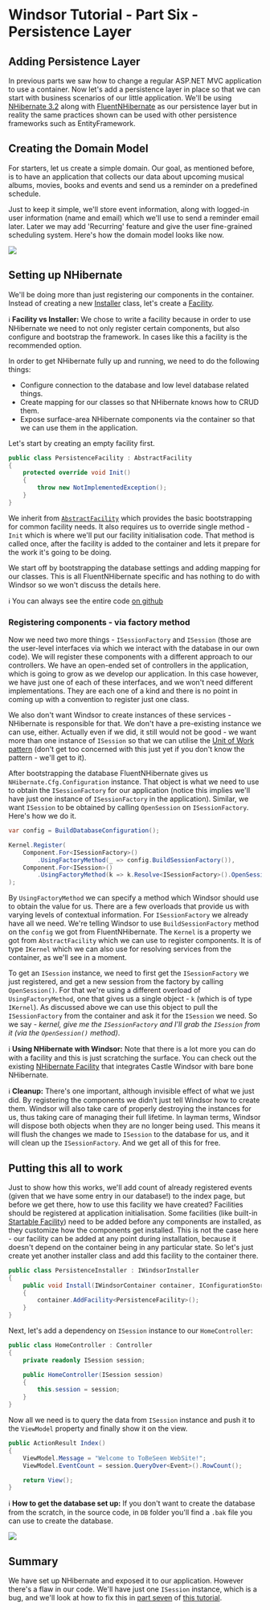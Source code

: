 # Windsor Tutorial - Part Six - Persistence Layer

## Adding Persistence Layer

In previous parts we saw how to change a regular ASP.NET MVC application to use a container. Now let's add a persistence
layer in place so that we can start with business scenarios of our little application. We'll be
using [NHibernate 3.2](http://nhforge.org) along with [FluentNHibernate](http://fluentnhibernate.org/) as our
persistence layer but in reality the same practices shown can be used with other persistence frameworks such as
EntityFramework.

## Creating the Domain Model

For starters, let us create a simple domain. Our goal, as mentioned before, is to have an application that collects our
data about upcoming musical albums, movies, books and events and send us a reminder on a predefined schedule.

Just to keep it simple, we'll store event information, along with logged-in user information (name and email) which
we'll use to send a reminder email later. Later we may add 'Recurring' feature and give the user fine-grained scheduling
system. Here's how the domain model looks like now.

![](images/mvc-tutorial-domain-model.png)

## Setting up NHibernate

We'll be doing more than just registering our components in the container. Instead of creating a
new [Installer](installers.md) class, let's create a [Facility](facilities.md).

:information_source: **Facility vs Installer:** We chose to write a facility because in order to use NHibernate we need
to not only register certain components, but also configure and bootstrap the framework. In cases like this a facility
is the recommended option.

In order to get NHibernate fully up and running, we need to do the following things:

* Configure connection to the database and low level database related things.
* Create mapping for our classes so that NHibernate knows how to CRUD them.
* Expose surface-area NHibernate components via the container so that we can use them in the application.

Let's start by creating an empty facility first.

```csharp
public class PersistenceFacility : AbstractFacility
{
	protected override void Init()
	{
		throw new NotImplementedException();
	}
}
```

We inherit from [
`AbstractFacility`](https://github.com/castleproject/Castle.Windsor/blob/master/src/Castle.Windsor/MicroKernel/Facilities/AbstractFacility.cs)
which provides the basic bootstrapping for common facility needs. It also requires us to override single method - `Init`
which is where we'll put our facility initialisation code. That method is called once, after the facility is added to
the container and lets it prepare for the work it's going to be doing.

We start off by bootstrapping the database settings and adding mapping for our classes. This is all FluentNHibernate
specific and has nothing to do with Windsor so we won't discuss the details here.

:information_source: You can always see the entire code [on github](https://github.com/kkozmic/ToBeSeen)

### Registering components - via factory method

Now we need two more things - `ISessionFactory` and `ISession` (those are the user-level interfaces via which we
interact with the database in our own code). We will register these components with a different approach to our
controllers. We have an open-ended set of controllers in the application, which is going to grow as we develop our
application. In this case however, we have just one of each of these interfaces, and we won't need different
implementations. They are each one of a kind and there is no point in coming up with a convention to register just one
class.

We also don't want Windsor to create instances of these services - NHibernate is responsible for that. We don't have a
pre-existing instance we can use, either. Actually even if we did, it still would not be good - we want more than one
instance of `ISession` so that we can utilise
the [Unit of Work pattern](http://martinfowler.com/eaaCatalog/unitOfWork.html) (don't get too concerned with this just
yet if you don't know the pattern - we'll get to it).

After bootstrapping the database FluentNHibernate gives us `NHibernate.Cfg.Configuration` instance. That object is what
we need to use to obtain the `ISessionFactory` for our application (notice this implies we'll have just one instance of
`ISessionFactory` in the application). Similar, we want `ISession` to be obtained by calling `OpenSession` on
`ISessionFactory`. Here's how we do it.

```csharp
var config = BuildDatabaseConfiguration();

Kernel.Register(
	Component.For<ISessionFactory>()
		.UsingFactoryMethod(_ => config.BuildSessionFactory()),
	Component.For<ISession>()
		.UsingFactoryMethod(k => k.Resolve<ISessionFactory>().OpenSession())
);
```

By `UsingFactoryMethod` we can specify a method which Windsor should use to obtain the value for us. There are a few
overloads that provide us with varying levels of contextual information. For `ISessionFactory` we already have all we
need. We're telling Windsor to use `BuildSessionFactory` method on the `config` we got from FluentNHibernate. The
`Kernel` is a property we got from `AbstractFacility` which we can use to register components. It is of type `IKernel`
which we can also use for resolving services from the container, as we'll see in a moment.

To get an `ISession` instance, we need to first get the `ISessionFactory` we just registered, and get a new session from
the factory by calling `OpenSession()`. For that we're using a different overload of `UsingFactoryMethod`, one that
gives us a single object - `k` (which is of type `IKernel`). As discussed above we can use this object to pull the
`ISessionFactory` from the container and ask it for the `ISession` we need. So we say - *kernel, give me
the `ISessionFactory` and I'll grab the `ISession` from it (via the `OpenSession()` method)*.

:information_source: **Using NHibernate with Windsor:** Note that there is a lot more you can do with a facility and
this is just scratching the surface. You can check out the existing [NHibernate Facility](nhibernate-facility.md) that
integrates Castle Windsor with bare bone NHibernate.

:information_source: **Cleanup:** There's one important, although invisible effect of what we just did. By registering
the components we didn't just tell Windsor how to create them. Windsor will also take care of properly destroying the
instances for us, thus taking care of managing their full lifetime. In layman terms, Windsor will dispose both objects
when they are no longer being used. This means it will flush the changes we made to `ISession` to the database for us,
and it will clean up the `ISessionFactory`. And we get all of this for free.

## Putting this all to work

Just to show how this works, we'll add count of already registered events (given that we have some entry in our
database!) to the index page, but before we get there, how to use this facility we have created? Facilities should be
registered at application initialisation. Some facilities (like built-in [Startable Facility](startable-facility.md))
need to be added before any components are installed, as they customize how the components get installed. This is not
the case here - our facility can be added at any point during installation, because it doesn't depend on the container
being in any particular state. So let's just create yet another installer class and add this facility to the container
there.

```csharp
public class PersistenceInstaller : IWindsorInstaller
{
	public void Install(IWindsorContainer container, IConfigurationStore store)
	{
		container.AddFacility<PersistenceFacility>();
	}
}
```

Next, let's add a dependency on `ISession` instance to our `HomeController`:

```csharp
public class HomeController : Controller
{
	private readonly ISession session;

	public HomeController(ISession session)
	{
		this.session = session;
	}
}
```

Now all we need is to query the data from `ISession` instance and push it to the `ViewModel` property and finally show
it on the view.

```csharp
public ActionResult Index()
{
	ViewModel.Message = "Welcome to ToBeSeen WebSite!";
	ViewModel.EventCount = session.QueryOver<Event>().RowCount();

	return View();
}
```

:information_source: **How to get the database set up:** If you don't want to create the database from the scratch, in
the source code, in `DB` folder you'll find a `.bak` file you can use to create the database.

![](images/mvc-tutorial-event-count.png)

## Summary

We have set up NHibernate and exposed it to our application. However there's a flaw in our code. We'll have just one
`ISession` instance, which is a bug, and we'll look at how to fix this
in [part seven](mvc-tutorial-part-7-lifestyles.md) of [this tutorial](mvc-tutorial-intro.md).
